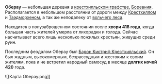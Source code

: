 **Оберау** — небольшая деревня в [крестхилльском графстве](Крестхилл.md), [Бореания](Бореания). Располагается в небольшом расстоянии от дороги между [Крестхиллом](Крестхилл.md) и [Таэдморхеном](Таэдморхен.md), а так же неподалеку от [вольчего леса](Волчий%20лес.md). 

Находится в полузаброшенном состоянии после **хвори 418 года**, когда большая часть жителей умерла от лихорадки и голода. Сейчас насчитывает всего лишь несколько пожилых крестьян, живущих среди руин.

Последним феодалом Оберау был [Барон Кистриф Крестхилльский](Кистриф%20Крестхилльский.md). Он был жадным, высокомерным, безрассудным и жестоким к своим жителям, пока и не встретил народный самосуд в месяце **долгих ночей** **420** года.

![[Карта Оберау.png]]